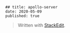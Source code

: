 ```
## title: apollo-server 
date: 2020-05-09  
published: true
```
> Written with [StackEdit](https://stackedit.io/).
<!--stackedit_data:
eyJoaXN0b3J5IjpbMTY2NzU3OTAyNV19
-->